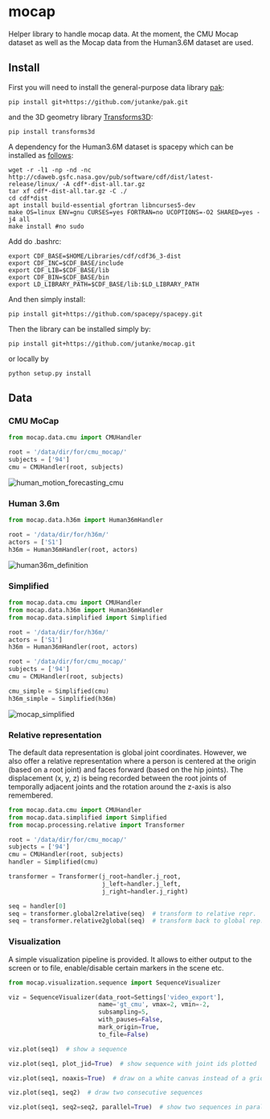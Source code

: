 # mocap
Helper library to handle mocap data. At the moment, the CMU Mocap dataset as well as the Mocap data from the Human3.6M dataset are used.

## Install
First you will need to install the general-purpose data library [pak](https://github.com/jutanke/pak):
```
pip install git+https://github.com/jutanke/pak.git
```
and the 3D geometry library [Transforms3D](https://matthew-brett.github.io/transforms3d/):
```
pip install transforms3d
```


A dependency for the Human3.6M dataset is spacepy which can be installed as [follows](https://stackoverflow.com/questions/37232008/how-read-common-data-formatcdf-in-python):
```
wget -r -l1 -np -nd -nc http://cdaweb.gsfc.nasa.gov/pub/software/cdf/dist/latest-release/linux/ -A cdf*-dist-all.tar.gz
tar xf cdf*-dist-all.tar.gz -C ./
cd cdf*dist
apt install build-essential gfortran libncurses5-dev
make OS=linux ENV=gnu CURSES=yes FORTRAN=no UCOPTIONS=-O2 SHARED=yes -j4 all
make install #no sudo
```
Add do .bashrc:
```
export CDF_BASE=$HOME/Libraries/cdf/cdf36_3-dist
export CDF_INC=$CDF_BASE/include
export CDF_LIB=$CDF_BASE/lib
export CDF_BIN=$CDF_BASE/bin
export LD_LIBRARY_PATH=$CDF_BASE/lib:$LD_LIBRARY_PATH
```
And then simply install:
```
pip install git+https://github.com/spacepy/spacepy.git
```

Then the library can be installed simply by:
```
pip install git+https://github.com/jutanke/mocap.git
```
or locally by
```
python setup.py install
```


## Data

### CMU MoCap 
```python
from mocap.data.cmu import CMUHandler

root = '/data/dir/for/cmu_mocap/'
subjects = ['94']
cmu = CMUHandler(root, subjects)
```
![human_motion_forecasting_cmu](https://user-images.githubusercontent.com/831215/53401966-1f61ab80-39b1-11e9-927e-f4c8de046e50.png)

### Human 3.6m
```python
from mocap.data.h36m import Human36mHandler

root = '/data/dir/for/h36m/'
actors = ['S1']
h36m = Human36mHandler(root, actors)
```
![human36m_definition](https://user-images.githubusercontent.com/831215/53430714-5bb3fc80-39ef-11e9-83c3-6735db878411.png)

### Simplified
```python
from mocap.data.cmu import CMUHandler
from mocap.data.h36m import Human36mHandler
from mocap.data.simplified import Simplified

root = '/data/dir/for/h36m/'
actors = ['S1']
h36m = Human36mHandler(root, actors)

root = '/data/dir/for/cmu_mocap/'
subjects = ['94']
cmu = CMUHandler(root, subjects)

cmu_simple = Simplified(cmu)
h36m_simple = Simplified(h36m)
```
![mocap_simplified](https://user-images.githubusercontent.com/831215/56189771-109a8b00-6029-11e9-9aed-d5b7278ed644.png)

### Relative representation
The default data representation is global joint coordinates. However, we also offer a relative representation where a person is centered at the origin (based on a root joint) and faces forward (based on the hip joints). The displacement (x, y, z) is being recorded between the root joints of temporally adjacent joints and the rotation around the z-axis is also remembered.

```python
from mocap.data.cmu import CMUHandler
from mocap.data.simplified import Simplified
from mocap.processing.relative import Transformer

root = '/data/dir/for/cmu_mocap/'
subjects = ['94']
cmu = CMUHandler(root, subjects)
handler = Simplified(cmu)

transformer = Transformer(j_root=handler.j_root,
                          j_left=handler.j_left,
                          j_right=handler.j_right)

seq = handler[0]
seq = transformer.global2relative(seq)  # transform to relative repr.
seq = transformer.relative2global(seq)  # transform back to global rep.
```

### Visualization
A simple visualization pipeline is provided. It allows to either output to the screen or to file, enable/disable certain markers in the scene etc.

```python
from mocap.visualization.sequence import SequenceVisualizer

viz = SequenceVisualizer(data_root=Settings['video_export'],
                         name='gt_cmu', vmax=2, vmin=-2,
                         subsampling=5,
                         with_pauses=False,
                         mark_origin=True,
                         to_file=False)

viz.plot(seq1)  # show a sequence

viz.plot(seq1, plot_jid=True)  # show sequence with joint ids plotted

viz.plot(seq1, noaxis=True)  # draw on a white canvas instead of a grid raster

viz.plot(seq1, seq2)  # draw two consecutive sequences

viz.plot(seq1, seq2=seq2, parallel=True)  # show two sequences in parallel
```
